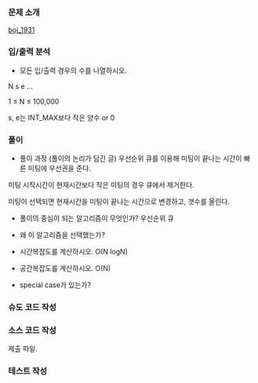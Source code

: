 ### 문제 소개
[boj_1931](https://www.acmicpc.net/problem/1931)

### 입/출력 분석
- 모든 입/출력 경우의 수를 나열하시오.

N
s e
...

1 ≤ N ≤ 100,000

s, e는 INT_MAX보다 작은 양수 or 0

### 풀이
- 풀이 과정 (풀이의 논리가 담긴 글)
우선순위 큐를 이용해 미팅이 끝나는 시간이 빠른 미팅에 우선권을 준다.

미팅 시작시간이 현재시간보다 작은 미팅의 경우 큐에서 제거한다.

미팅이 선택되면 현재시간을 미팅이 끝나는 시간으로 변경하고, 갯수를 올린다.

- 풀이의 중심이 되는 알고리즘이 무엇인가?
우선순위 큐

- 왜 이 알고리즘을 선택했는가?

- 시간복잡도를 계산하시오.
O(N logN)

- 공간복잡도를 계산하시오.
O(N)

- special case가 있는가?

### 슈도 코드 작성

### 소스 코드 작성
제출 파일.

### 테스트 작성
